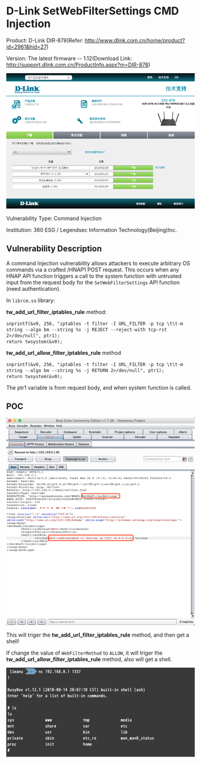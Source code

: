# D-Link SetWebFilterSettings CMD Injection

Product: D-Link DIR-878(Refer: http://www.dlink.com.cn/home/product?id=2961&hid=27)

Version: The latest firmware -- 1.12(Download Link: http://support.dlink.com.cn/ProductInfo.aspx?m=DIR-878)

![](imgs/2019-02-11-12-07-36.png)

Vulnerability Type: Command Injection

Institution: 360 ESG / Legendsec Information Technology(Beijing)Inc.

## Vulnerability Description

A command Injection vulnerability allows attackers to execute arbitrary OS commands via a crafted /HNAP1 POST request. This occurs when any HNAP API function triggers a call to the system function with untrusted input from the request body for the `SetWebFilterSettings` API function (need authentication).



In `librcm.so` library:

**tw_add_url_filter_iptables_rule** method:
```
snprintf(&v0, 256, "iptables -t filter -I URL_FILTER -p tcp \t\t-m string --algo bm --string %s -j REJECT --reject-with tcp-rst 2>/dev/null", ptr1);
return twsystem(&v0);
```

**tw_add_url_allow_filter_iptables_rule** method

```
snprintf(&v0, 256, "iptables -t filter -I URL_FILTER -p tcp \t\t-m string --algo bm --string %s -j RETURN 2>/dev/null", ptr1);
return twsystem(&v0);
```

The ptr1 variable is from request body, and when system function is called.

## POC

![](imgs/2019-02-11-17-25-33.png)

This will triger the **tw_add_url_filter_iptables_rule** method, and then get a shell! 

If change the value of `WebFilterMethod` to `ALLOW`, it will triger the **tw_add_url_allow_filter_iptables_rule** method, also will get a shell.

![](imgs/2019-02-11-17-20-22.png)

